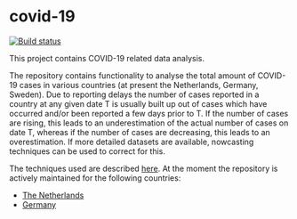 # covid-19
[![Build status](https://ci.appveyor.com/api/projects/status/hjap7sk0bm8ds37q?svg=true)](https://ci.appveyor.com/project/RogerLord/covid-19)

This project contains COVID-19 related data analysis.

The repository contains functionality to analyse the total amount of COVID-19 cases in various countries (at present the Netherlands, Germany, Sweden). Due to reporting delays the number of cases reported in a country at any given date T is usually built up out of cases which have occurred and/or been reported a few days prior to T. If the number of cases are rising, this leads to an underestimation of the actual number of cases on date T, whereas if the number of cases are decreasing, this leads to an overestimation. If more detailed datasets are available, nowcasting techniques can be used to correct for this.

The techniques used are described [here](/docs/nowcastingcovid19.pdf). At the moment the repository is actively maintained for the following countries:

* [The Netherlands](/docs/NL.md)
* [Germany](/docs/DE.md)
